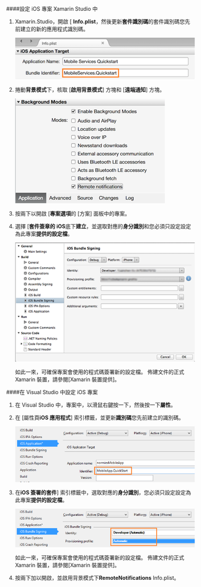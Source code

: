 ####<a name="configuring-the-ios-project-in-xamarin-studio"></a>設定 iOS 專案 Xamarin Studio 中

1. Xamarin.Studio，開啟 [ **Info.plist**，然後更新**套件識別碼**的套件識別碼您先前建立的新的應用程式識別碼。

    ![](./media/app-service-mobile-xamarin-ios-configure-project/mobile-services-ios-push-21.png)

2. 捲動**背景模式**下，核取 [**啟用背景模式**] 方塊和 [**遠端通知**] 方塊。 

    ![](./media/app-service-mobile-xamarin-ios-configure-project/mobile-services-ios-push-22.png)

3. 按兩下以開啟 [**專案選項**的 [方案] 面板中的專案。

4.  選擇 [**套件簽章的 iOS**底下**建立**，並選取對應的**身分識別**和您必須只設定設定為此專案**提供的設定檔**。 

    ![](./media/app-service-mobile-xamarin-ios-configure-project/mobile-services-ios-push-20.png)

    如此一來，可確保專案會使用的程式碼簽署新的設定檔。 佈建文件的正式 Xamarin 裝置，請參閱[Xamarin 裝置提供]。

####<a name="configuring-the-ios-project-in-visual-studio"></a>在 Visual Studio 中設定 iOS 專案

1. 在 Visual Studio 中，專案中，以滑鼠右鍵按一下，然後按一下**屬性**。

2. 在 [屬性頁**iOS 應用程式**] 索引標籤，並更新**識別碼**您先前建立的識別碼。

    ![](./media/app-service-mobile-xamarin-ios-configure-project/mobile-services-ios-push-23.png)

3. 在**iOS 簽署的套件**] 索引標籤中，選取對應的**身分識別**，您必須只設定設定為此專案**提供的設定檔**。 

    ![](./media/app-service-mobile-xamarin-ios-configure-project/mobile-services-ios-push-24.png)

    如此一來，可確保專案會使用的程式碼簽署新的設定檔。 佈建文件的正式 Xamarin 裝置，請參閱[Xamarin 裝置提供]。

4. 按兩下加以開啟，並啟用背景模式下**RemoteNotifications** Info.plist。 



[佈建 Xamarin 裝置]: http://developer.xamarin.com/guides/ios/getting_started/installation/device_provisioning/